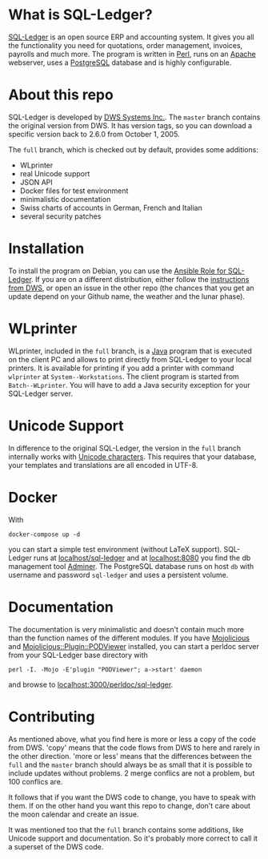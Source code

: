 # What is SQL-Ledger?

[SQL-Ledger](https://sql-ledger.com) is an open source ERP and accounting system. It gives you all the functionality you need for quotations, order management, invoices, payrolls and much more. The program is written in [Perl](https://www.perl.org), runs on an [Apache](https://httpd.apache.org) webserver, uses a [PostgreSQL](https://www.postgresql.org) database and is highly configurable.

# About this repo

SQL-Ledger is developed by [DWS Systems Inc.](https://sql-ledger.com). The `master` branch contains the original version from DWS. It has version tags, so you can download a specific version back to 2.6.0 from October 1, 2005.

The `full` branch, which is checked out by default, provides some additions:

* WLprinter
* real Unicode support
* JSON API
* Docker files for test environment
* minimalistic documentation
* Swiss charts of accounts in German, French and Italian
* several security patches

# Installation

To install the program on Debian, you can use the [Ansible Role for SQL-Ledger](https://github.com/Tekki/ansible-sql-ledger). If you are on a different distribution, either follow the [instructions from DWS](https://sql-ledger.com/cgi-bin/nav.pl?page=source/readme.txt&title=README), or open an issue in the other repo (the chances that you get an update depend on your Github name, the weather and the lunar phase).

# WLprinter

WLprinter, included in the `full` branch, is a [Java](https://java.com) program that is executed on the client PC and allows to print directly from SQL-Ledger to your local printers. It is available for printing if you add a printer with command `wlprinter` at `System--Workstations`. The client program is started from `Batch--WLprinter`. You will have to add a Java security exception for your SQL-Ledger server.

# Unicode Support

In difference to the original SQL-Ledger, the version in the `full` branch internally works with [Unicode characters](https://perldoc.perl.org/perlunicode.html). This requires that your database, your templates and translations are all encoded in UTF-8.

# Docker

With

    docker-compose up -d

you can start a simple test environment (without LaTeX support). SQL-Ledger runs at [localhost/sql-ledger](http://localhost/sql-ledger) and at [localhost:8080](http://localhost:8080) you find the db management tool [Adminer](https://www.adminer.org). The PostgreSQL database runs on host `db` with username and password `sql-ledger` and uses a persistent volume.

# Documentation

The documentation is very minimalistic and doesn't contain much more than the function names of the different modules. If you have [Mojolicious](https://metacpan.org/pod/Mojolicious) and [Mojolicious::Plugin::PODViewer](https://metacpan.org/pod/Mojolicious::Plugin::PODViewer) installed, you can start a perldoc server from your SQL-Ledger base directory with

    perl -I. -Mojo -E'plugin "PODViewer"; a->start' daemon

and browse to [localhost:3000/perldoc/sql-ledger](http://localhost:3000/perldoc/sql-ledger).

# Contributing

As mentioned above, what you find here is more or less a copy of the code from DWS. 'copy' means that the code flows from DWS to here and rarely in the other direction. 'more or less' means that the differences between the `full` and the `master` branch should always be as small that it is possible to include updates without problems. 2 merge conflics are not a problem, but 100 conflics are.

It follows that if you want the DWS code to change, you have to speak with them. If on the other hand you want this repo to change, don't care about the moon calendar and create an issue.

It was mentioned too that the `full` branch contains some additions, like Unicode support and documentation. So it's probably more correct to call it a superset of the DWS code.
